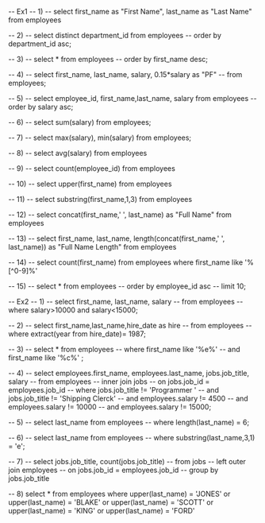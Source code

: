 -- Ex1
-- 1)
-- select first_name as "First Name", last_name as "Last Name" from employees

-- 2)
-- select distinct department_id from employees
-- order by department_id asc;

-- 3)
-- select * from employees 
-- order by first_name desc;

-- 4) 
-- select first_name, last_name, salary, 0.15*salary as "PF" 
-- from employees;

-- 5)
-- select employee_id, first_name,last_name, salary from employees
-- order by salary asc;

-- 6)
-- select sum(salary) from employees;

-- 7)
-- select max(salary), min(salary) from employees;

-- 8)
-- select avg(salary) from employees

-- 9)
-- select count(employee_id) from employees

-- 10)
-- select upper(first_name) from employees

-- 11)
-- select substring(first_name,1,3) from employees

-- 12)
-- select concat(first_name,' ', last_name) as "Full Name" from employees

-- 13)
-- select first_name, last_name, length(concat(first_name,' ', last_name)) as "Full Name Length"  from employees

-- 14)
-- select count(first_name) from employees where first_name like '%[^0-9]%'

-- 15)
-- select * from employees
-- order by employee_id asc
-- limit 10;


-- Ex2
-- 1)
-- select first_name, last_name, salary 
-- from employees
-- where salary>10000 and salary<15000;

-- 2)
-- select first_name,last_name,hire_date as hire
-- from employees
-- where extract(year from hire_date)= 1987;

-- 3)
-- select * from employees
-- where first_name like '%e%' 
-- and first_name like '%c%' ;

-- 4)
-- select employees.first_name, employees.last_name, jobs.job_title, salary
-- from employees
-- inner join jobs
-- on jobs.job_id = employees.job_id
-- where jobs.job_title != 'Programmer '
-- and jobs.job_title != 'Shipping Clerck'
-- and employees.salary != 4500
-- and employees.salary != 10000
-- and employees.salary != 15000;

-- 5)
-- select last_name from employees 
-- where length(last_name) = 6;

-- 6)
-- select last_name from employees
-- where substring(last_name,3,1) = 'e';

-- 7)
-- select jobs.job_title, count(jobs.job_title)
-- from jobs
-- left outer join employees
-- on jobs.job_id = employees.job_id
-- group by jobs.job_title

-- 8)
select * from employees
where upper(last_name) = 'JONES'
or upper(last_name) = 'BLAKE'
or upper(last_name) = 'SCOTT'
or upper(last_name) = 'KING'
or upper(last_name) = 'FORD'

